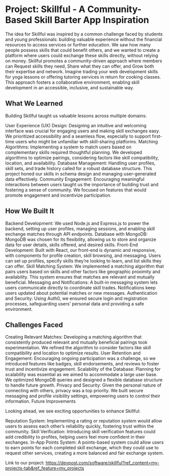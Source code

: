 # Project: Skillful - A Community-Based Skill Barter App Inspiration

The idea for Skillful was inspired by a common challenge faced by students and young professionals: building valuable experience without the financial resources to access services or further education. We saw how many people possess skills that could benefit others, and we wanted to create a platform where users could exchange these skills directly, without relying on money. Skillful promotes a community-driven approach where members can Request skills they need, Share what they can offer, and Grow both their expertise and network. Imagine trading your web development skills for yoga lessons or offering tutoring services in return for cooking classes. This approach fosters a collaborative environment, enabling skill development in an accessible, inclusive, and sustainable way.

## What We Learned

Building Skillful taught us valuable lessons across multiple domains:

User Experience (UX) Design: Designing an intuitive and welcoming interface was crucial for engaging users and making skill exchanges easy. We prioritized accessibility and a seamless flow, especially to support first-time users who might be unfamiliar with skill-sharing platforms. Matching Algorithms: Implementing a system to match users based on complementary skills required thoughtful planning. We developed algorithms to optimize pairings, considering factors like skill compatibility, location, and availability. Database Management: Handling user profiles, skill sets, and trade history called for a robust database structure. This project honed our skills in schema design and managing user-generated data effectively. Community Engagement: Encouraging meaningful interactions between users taught us the importance of building trust and fostering a sense of community. We focused on features that would promote engagement and incentivize participation.

## How We Built It

Backend Development: We used Node.js and Express.js to power the backend, setting up user profiles, managing sessions, and enabling skill exchange matches through API endpoints. Database with MongoDB: MongoDB was chosen for its flexibility, allowing us to store and organize data for user details, skills offered, and desired skills. Front-End Development: Built with React, our front-end is dynamic and responsive, with components for profile creation, skill browsing, and messaging. Users can set up profiles, specify skills they’re looking to learn, and list skills they can offer. Skill Matching System: We implemented a matching algorithm that pairs users based on skills and other factors like geographic proximity and availability. This system ensures that matches are relevant and mutually beneficial. Messaging and Notifications: A built-in messaging system lets users communicate directly to coordinate skill trades. Notifications keep users updated about potential matches or new messages. Authentication and Security: Using Auth0, we ensured secure login and registration processes, safeguarding users’ personal data and providing a safe environment.

## Challenges Faced

Creating Relevant Matches: Developing a matching algorithm that consistently produced relevant and mutually beneficial pairings took experimentation. We refined the algorithm to consider factors like skill compatibility and location to optimize results. User Retention and Engagement: Encouraging ongoing participation was a challenge, so we introduced features like badges, skill endorsements, and reviews to foster trust and incentivize engagement. Scalability of the Database: Planning for scalability was essential as we aimed to accommodate a large user base. We optimized MongoDB queries and designed a flexible database structure to handle future growth. Privacy and Security: Given the personal nature of connecting with others, privacy was a top priority. We built secure messaging and profile visibility settings, empowering users to control their information. Future Improvements

Looking ahead, we see exciting opportunities to enhance Skillful:

Reputation System: Implementing a rating or reputation system would allow users to assess each other’s reliability quickly, fostering trust within the community. Skill Verification: Introducing skill verification features could add credibility to profiles, helping users feel more confident in their exchanges. In-App Points System: A points-based system could allow users to earn points for each completed skill exchange, which they could use to request other services, creating a more balanced and fair exchange system.

Link to our project: https://devpost.com/software/skillful?ref_content=my-projects-tab&ref_feature=my_projects
